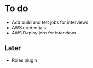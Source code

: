 # To do

- Add build and test jobs for interviews
- AWS credentials
- AWS Deploy jobs for interviews

## Later

- Roles plugin
